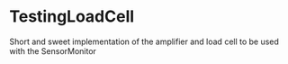 # TestingLoadCell

Short and sweet implementation of the amplifier and load cell to be used with the SensorMonitor
